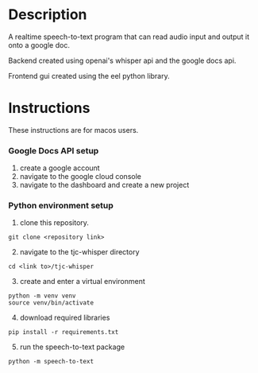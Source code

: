 # Description

A realtime speech-to-text program that can read audio input and output it onto a google doc.


Backend created using openai's whisper api and the google docs api.


Frontend gui created using the eel python library.

# Instructions

These instructions are for macos users.

### Google Docs API setup

1. create a google account
2. navigate to the google cloud console
3. navigate to the dashboard and create a new project

### Python environment setup

1. clone this repository.
```
git clone <repository link>
```
2.  navigate to the tjc-whisper directory
```
cd <link to>/tjc-whisper
```
3. create and enter a virtual environment
```
python -m venv venv
source venv/bin/activate
```
4. download required libraries
```
pip install -r requirements.txt
```
5. run the speech-to-text package
```
python -m speech-to-text
```
